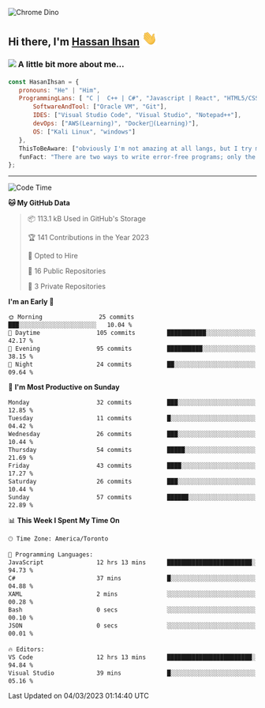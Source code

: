  <!--
**HasanIhsan/HasanIhsan** is a ✨ _special_ ✨ repository because its `README.md` (this file) appears on your GitHub profile.
-->

![Chrome Dino](https://mir-s3-cdn-cf.behance.net/project_modules/max_1200/4ff07986208593.5d9a654e92f36.gif)


<h2 align="left">Hi there, I'm <a href="https://www.linkedin.com/in/hassan-ihsan-045b11231/" target="_blank" rel="noopener noreferrer">Hassan Ihsan</a> <img src="https://raw.githubusercontent.com/ABSphreak/ABSphreak/master/gifs/Hi.gif" height="30" />
 
 
 ### <img src="https://media.giphy.com/media/VgCDAzcKvsR6OM0uWg/giphy.gif" width="50"> A little bit more about me...  
 
 ```javascript
const HasanIhsan = {
    pronouns: "He" | "Him",
    ProgrammingLans: [ "C |  C++ | C#", "Javascript | React", "HTML5/CSS", "JSON", "Java"],
        SoftwareAndTool: ["Oracle VM", "Git"],
        IDES: ["Visual Studio Code", "Visual Studio", "Notepad++"],
        devOps: ["AWS(Learning)", "Docker🐳(Learning)"], 
        OS: ["Kali Linux", "windows"]
    },
    ThisToBeAware: ["obviously I'm not amazing at all langs, but I try my best not to go rusty"], 
    funFact: "There are two ways to write error-free programs; only the third one works"
};
```
 
 --- 

<!--START_SECTION:waka-->
![Code Time](http://img.shields.io/badge/Code%20Time-104%20hrs%2040%20mins-blue)

**🐱 My GitHub Data** 

> 📦 113.1 kB Used in GitHub's Storage 
 > 
> 🏆 141 Contributions in the Year 2023
 > 
> 💼 Opted to Hire
 > 
> 📜 16 Public Repositories 
 > 
> 🔑 3 Private Repositories 
 > 
**I'm an Early 🐤** 

```text
🌞 Morning                25 commits          ███░░░░░░░░░░░░░░░░░░░░░░   10.04 % 
🌆 Daytime                105 commits         ███████████░░░░░░░░░░░░░░   42.17 % 
🌃 Evening                95 commits          ██████████░░░░░░░░░░░░░░░   38.15 % 
🌙 Night                  24 commits          ██░░░░░░░░░░░░░░░░░░░░░░░   09.64 % 
```
📅 **I'm Most Productive on Sunday** 

```text
Monday                   32 commits          ███░░░░░░░░░░░░░░░░░░░░░░   12.85 % 
Tuesday                  11 commits          █░░░░░░░░░░░░░░░░░░░░░░░░   04.42 % 
Wednesday                26 commits          ███░░░░░░░░░░░░░░░░░░░░░░   10.44 % 
Thursday                 54 commits          █████░░░░░░░░░░░░░░░░░░░░   21.69 % 
Friday                   43 commits          ████░░░░░░░░░░░░░░░░░░░░░   17.27 % 
Saturday                 26 commits          ███░░░░░░░░░░░░░░░░░░░░░░   10.44 % 
Sunday                   57 commits          ██████░░░░░░░░░░░░░░░░░░░   22.89 % 
```


📊 **This Week I Spent My Time On** 

```text
🕑︎ Time Zone: America/Toronto

💬 Programming Languages: 
JavaScript               12 hrs 13 mins      ████████████████████████░   94.73 % 
C#                       37 mins             █░░░░░░░░░░░░░░░░░░░░░░░░   04.88 % 
XAML                     2 mins              ░░░░░░░░░░░░░░░░░░░░░░░░░   00.28 % 
Bash                     0 secs              ░░░░░░░░░░░░░░░░░░░░░░░░░   00.10 % 
JSON                     0 secs              ░░░░░░░░░░░░░░░░░░░░░░░░░   00.01 % 

🔥 Editors: 
VS Code                  12 hrs 13 mins      ████████████████████████░   94.84 % 
Visual Studio            39 mins             █░░░░░░░░░░░░░░░░░░░░░░░░   05.16 % 
```


 Last Updated on 04/03/2023 01:14:40 UTC
<!--END_SECTION:waka-->
 
 
